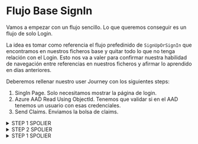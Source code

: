 # Flujo Base SignIn

Vamos a empezar con un flujo sencillo. Lo que queremos conseguir es un flujo de solo Login. 

La idea es tomar como referencia el flujo prefedinido de `SignUpOrSignIn` que encontramos en nuestros ficheros base y quitar todo lo que no tenga relación con el Login. Esto nos va a valer para confirmar nuestra habilidad de navegación entre referencias en nuestros ficheros y afirmar lo aprendido en días anteriores.

Deberemos rellenar nuestro user Journey con los siguientes steps:

1. SingIn Page. Solo necesitamos mostrar la página de login.
2. Azure AAD Read Using ObjectId. Tenemos que validar si en el AAD tenemos un usuario con esas credenciales.
3. Send Claims. Enviamos la bolsa de claims.



<details>
   <summary>STEP 1 SPOLIER</summary>
   <div class="description">

    ```xml
        <OrchestrationStep Order="1" Type="ClaimsExchange">
          <ClaimsExchanges>
              <ClaimsExchange Id="LocalAccountSigninEmailExchange" TechnicalProfileReferenceId="SelfAsserted-LocalAccountSignin-Email" />
          </ClaimsExchanges>
        </OrchestrationStep>
    ```

   </div>
</details>

<details>
   <summary>STEP 2 SPOLIER</summary>
   <div class="description">

    ```xml
        <OrchestrationStep Order="2" Type="ClaimsExchange">
          <ClaimsExchanges>
              <ClaimsExchange Id="AADUserReadWithObjectId" TechnicalProfileReferenceId="AAD-UserReadUsingObjectId" />
          </ClaimsExchanges>
        </OrchestrationStep>
    ```
    
   </div>
</details>

<details>
   <summary>STEP 1 SPOLIER</summary>
   <div class="description">

    ```xml
        <OrchestrationStep Order="3" Type="SendClaims" CpimIssuerTechnicalProfileReferenceId="JwtIssuer" />
    ```
    
   </div>
</details>